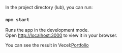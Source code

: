 In the project directory (lub), you can run:

### `npm start`

Runs the app in the development mode.\
Open [http://localhost:3000](http://localhost:3000) to view it in your browser.

You can see the result in Vecel:<a href="https://vercel.com/l-lutece/portfolio-hyri/7VB8WtfaigYdmZWWW4WmCs5ACG3S">Portfolío</a>
